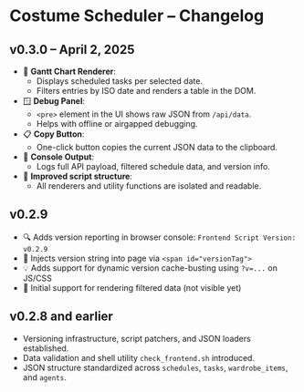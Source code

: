 # Costume Scheduler – Changelog

## v0.3.0 – April 2, 2025
- 🎨 **Gantt Chart Renderer**:
  - Displays scheduled tasks per selected date.
  - Filters entries by ISO date and renders a table in the DOM.
- 🪟 **Debug Panel**:
  - `<pre>` element in the UI shows raw JSON from `/api/data`.
  - Helps with offline or airgapped debugging.
- 📋 **Copy Button**:
  - One-click button copies the current JSON data to the clipboard.
- 🧠 **Console Output**:
  - Logs full API payload, filtered schedule data, and version info.
- 🧼 **Improved script structure**:
  - All renderers and utility functions are isolated and readable.

## v0.2.9
- 🔍 Adds version reporting in browser console: `Frontend Script Version: v0.2.9`
- 🧩 Injects version string into page via `<span id="versionTag">`
- 💡 Adds support for dynamic version cache-busting using `?v=...` on JS/CSS
- 🧪 Initial support for rendering filtered data (not visible yet)

## v0.2.8 and earlier
- Versioning infrastructure, script patchers, and JSON loaders established.
- Data validation and shell utility `check_frontend.sh` introduced.
- JSON structure standardized across `schedules`, `tasks`, `wardrobe_items`, and `agents`.


